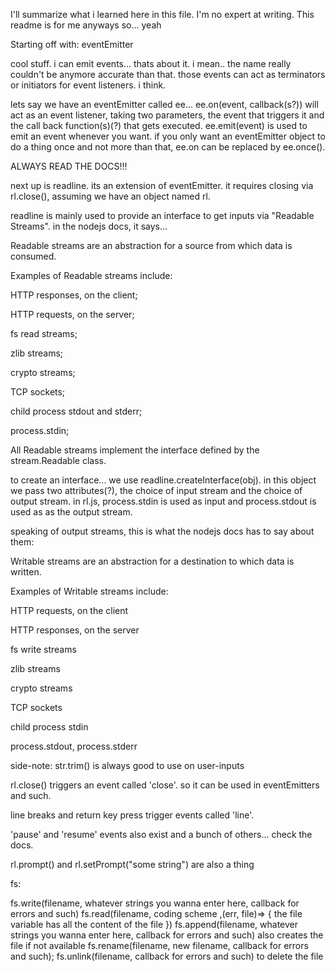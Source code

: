 I'll summarize what i learned here in this file.
I'm no expert at writing. This readme is for me anyways so... yeah

Starting off with: eventEmitter

cool stuff. i can emit events... thats about it. i mean.. the name really couldn't be anymore accurate than that. those events can act as terminators or initiators for event listeners. i think.

lets say we have an eventEmitter called ee... ee.on(event, callback(s?)) will act as an event listener, taking two parameters, the event that triggers it and the call back function(s)(?) that gets executed. ee.emit(event) is used to emit an event whenever you want. if you only want an eventEmitter object to do a thing once and not more than that, ee.on can be replaced by ee.once().

ALWAYS READ THE DOCS!!!

next up is readline. its an extension of eventEmitter. it requires closing via rl.close(), assuming we have an object named rl.

readline is mainly used to provide an interface to get inputs via "Readable Streams". in the nodejs docs, it says...

Readable streams are an abstraction for a source from which data is consumed.

Examples of Readable streams include:

HTTP responses, on the client;

HTTP requests, on the server;

fs read streams;

zlib streams;

crypto streams;

TCP sockets;

child process stdout and stderr;

process.stdin;

All Readable streams implement the interface defined by the stream.Readable class.

to create an interface... we use readline.createInterface(obj). in this object we pass two attributes(?), the choice of input stream and the choice of output stream. in rl.js, process.stdin is used as input and process.stdout is used as as the output stream.

speaking of output streams, this is what the nodejs docs has to say about them:

Writable streams are an abstraction for a destination to which data is written.

Examples of Writable streams include:

HTTP requests, on the client

HTTP responses, on the server

fs write streams

zlib streams

crypto streams

TCP sockets

child process stdin

process.stdout, process.stderr

side-note: str.trim() is always good to use on user-inputs

rl.close() triggers an event called 'close'. so it can be used in eventEmitters and such.

line breaks and return key press trigger events called 'line'.

'pause' and 'resume' events also exist and a bunch of others... check the docs.

rl.prompt() and rl.setPrompt("some string") are also a thing

fs:

fs.write(filename, whatever strings you wanna enter here, callback for errors and such)
fs.read(filename, coding scheme ,(err, file)=> { the file variable has all the content of the file })
fs.append(filename, whatever strings you wanna enter here, callback for errors and such) also creates the file if not available
fs.rename(filename, new filename, callback for errors and such);
fs.unlink(filename, callback for errors and such) to delete the file
